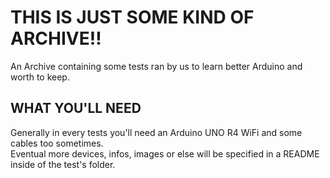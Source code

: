 # THIS IS JUST SOME KIND OF ARCHIVE!!
An Archive containing some tests ran by us to learn better Arduino and worth to keep.
## WHAT YOU'LL NEED
Generally in every tests you'll need an Arduino UNO R4 WiFi and some cables too sometimes.<br>
Eventual more devices, infos, images or else will be specified in a README inside of the test's folder.
